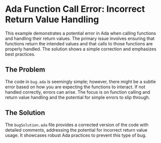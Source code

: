 # Ada Function Call Error: Incorrect Return Value Handling

This example demonstrates a potential error in Ada when calling functions and handling their return values.  The primary issue involves ensuring that functions return the intended values and that calls to those functions are properly handled.  The solution shows a simple correction and emphasizes best practices.

## The Problem

The code in `bug.ada` is seemingly simple; however, there might be a subtle error based on how you are expecting the functions to interact.  If not handled correctly, errors can arise.  The focus is on function calling and return value handling and the potential for simple errors to slip through.

## The Solution

The `bugSolution.ada` file provides a corrected version of the code with detailed comments, addressing the potential for incorrect return value usage.  It showcases robust Ada practices to prevent this type of bug.